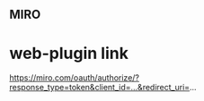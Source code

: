 ## MIRO 

# web-plugin link

https://miro.com/oauth/authorize/?response_type=token&client_id=...&redirect_uri=...

